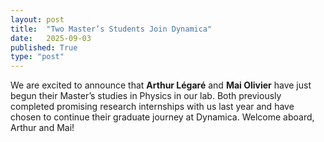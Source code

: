 ```yaml
---
layout: post
title:  "Two Master’s Students Join Dynamica"
date:   2025-09-03
published: True
type: "post"
---
```


We are excited to announce that **Arthur Légaré** and **Mai Olivier** have just begun their Master’s studies in Physics in our lab. Both previously completed promising research internships with us last year and have chosen to continue their graduate journey at Dynamica. Welcome aboard, Arthur and Mai!

